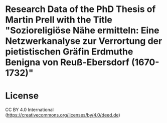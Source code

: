 # Research Data of the PhD Thesis of Martin Prell with the Title "Sozioreligiöse Nähe ermitteln: Eine Netzwerkanalyse zur Verrortung der pietistischen Gräfin Erdmuthe Benigna von Reuß-Ebersdorf (1670-1732)"
# License
CC BY 4.0 International (https://creativecommons.org/licenses/by/4.0/deed.de)

